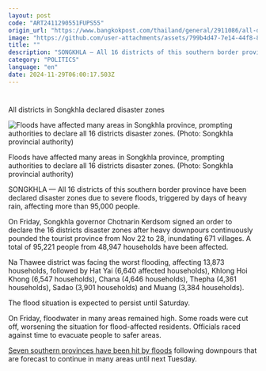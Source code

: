 ```yaml
---
layout: post
code: "ART2411290551FUPS55"
origin_url: "https://www.bangkokpost.com/thailand/general/2911086/all-districts-in-songkhla-declared-disaster-zones"
image: "https://github.com/user-attachments/assets/799b4d47-7e14-44f8-85d9-50fea181d1d3"
title: ""
description: "SONGKHLA — All 16 districts of this southern border province have been declared disaster zones due to severe floods, triggered by days of heavy rain, affecting more than 95,000 people."
category: "POLITICS"
language: "en"
date: 2024-11-29T06:00:17.503Z
---
```


# 

All districts in Songkhla declared disaster zones

![Floods have affected many areas in Songkhla province, prompting authorities to declare all 16 districts disaster zones. (Photo: Songkhla provincial authority)](https://github.com/user-attachments/assets/953c2cc9-0106-4bd5-ac3e-8a5e72114e1f)

Floods have affected many areas in Songkhla province, prompting authorities to declare all 16 districts disaster zones. (Photo: Songkhla provincial authority)

SONGKHLA — All 16 districts of this southern border province have been declared disaster zones due to severe floods, triggered by days of heavy rain, affecting more than 95,000 people.

On Friday, Songkhla governor Chotnarin Kerdsom signed an order to declare the 16 districts disaster zones after heavy downpours continuously pounded the tourist province from Nov 22 to 28, inundating 671 villages. A total of 95,221 people from 48,947 households have been affected.

Na Thawee district was facing the worst flooding, affecting 13,873 households, followed by Hat Yai (6,640 affected households), Khlong Hoi Khong (6,547 households), Chana (4,646 households), Thepha (4,361 households), Sadao (3,901 households) and Muang (3,384 households).

The flood situation is expected to persist until Saturday. 

On Friday, floodwater in many areas remained high. Some roads were cut off, worsening the situation for flood-affected residents. Officials raced against time to evacuate people to safer areas.

[Seven southern provinces have been hit by floods](https://www.bangkokpost.com/thailand/general/2910445/severe-flooding-continues-in-south-trains-disrupted) following downpours that are forecast to continue in many areas until next Tuesday.